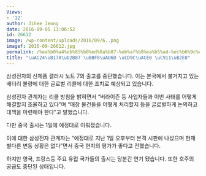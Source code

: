 ```yaml
---
Views:
- '12'
author: Jihee Jeong
date: 2016-09-05 13:06:52
id: 26612
image: /wp-content/uploads/2016/09/6..png
imagef: 2016-09-26612.jpg
permalink: /%ea%b0%a4%eb%85%b8%ed%8a%b87-%eb%af%b8%ea%b5%ad-%ec%b6%9c%ea%b3%a0-%ec%a4%91%eb%8b%a8/
title: "\uAC24\uB178\uD2B87 \uBBF8\uAD6D \uCD9C\uACE0 \uC911\uB2E8"
---
```


삼성전자의 신제품 갤러시 노트 7의 출고를 중단했습니다. 이는 본국에서 불거지고 있는 배터리 불량에 대한 글로벌 리콜에 대한 조치로 예상되고 있습니다.

삼성전자 관계자는 리콜 방침을 밝히면서 &#8220;버라이즌 등 사업자들과 이번 사태를 어떻게 해결할지 조율하고 있다&#8221;며 &#8220;매장 물건들을 어떻게 처리할지 등을 글로벌하게 논의하고 대책을 마련해야 한다&#8221;고 말했습니다.

다만 중국 출시는 1일에 예정대로 이뤄졌습니다.

이에 대한 삼성전자 관계자는 &#8220;예정대로 지난 1일 오후부터 본격 시판에 나섰으며 현재 별다른 변동 상황은 없다&#8221;면서 중국 현지의 평가가 좋다고 전했습니다.

하지만 영국, 프랑스등 주요 유럽 국가들의 출시는 당분간 연기 됐습니다. 또한 호주의 공급도 중단된 상태입니다.
